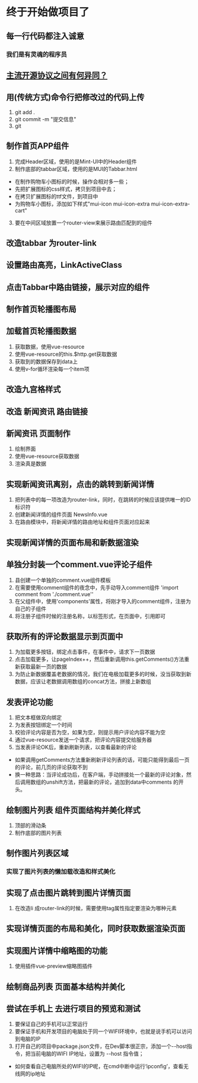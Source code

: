 # 终于开始做项目了

## 每一行代码都注入诚意

### 我们是有灵魂的程序员

## [主流开源协议之间有何异同？](https://www.zhihu.com/question/19568896?sort=created)

## 用(传统方式)命令行把修改过的代码上传
1. git add .
2. git commit -m "提交信息"
3. git 

## 制作首页APP组件
1. 完成Header区域，使用的是Mint-UI中的Header组件
2. 制作底部的tabbar区域，使用的是MUI的Tabbar.html
 + 在制作购物车小图标的时候，操作会相对多一些；
 + 先把扩展图标的css样式，拷贝到项目中去；
 + 在拷贝扩展图标的ttf文件，到项目中
 + 为购物车小图标，添加如下样式"mui-icon mui-icon-extra mui-icon-extra-cart"
3. 要在中间区域放置一个router-view来展示路由匹配到的组件

## 改造tabbar 为router-link

## 设置路由高亮，LinkActiveClass

## 点击Tabbar中路由链接，展示对应的组件

## 制作首页轮播图布局

## 加载首页轮播图数据
1. 获取数据，使用vue-resource
2. 使用vue-resource的this.$http.get获取数据
3. 获取到的数据保存到data上
4. 使用v-for循环渲染每一个item项

## 改造九宫格样式

## 改造 新闻资讯 路由链接

## 新闻资讯 页面制作
1. 绘制界面
2. 使用vue-resource获取数据
3. 渲染真是数据

## 实现新闻资讯离别，点击的跳转到新闻详情
1. 把列表中的每一项改造为router-link，同时，在跳转的时候应该提供唯一的ID标识符
2. 创建新闻详情的组件页面 NewsInfo.vue
3. 在路由模块中，将新闻详情的路由地址和组件页面对应起来

## 实现新闻详情的页面布局和新数据渲染

## 单独分封装一个comment.vue评论子组件
1. 县创建一个单独的comment.vue组件模板
2. 在需要使用comment组件的夜念中，先手动导入comment组件 'import comment from './comment.vue''
3. 在父组件中，使用'components'属性，将刚才导入的comment组件，注册为自己的子组件
4. 将注册子组件时候的注册名称，以标签形式，在页面中，引用即可

## 获取所有的评论数据显示到页面中
1. 为加载更多按钮，绑定点击事件，在事件中，请求下一页数据
2. 点击加载更多，让pageIndex++，然后重新调用this.getComments()方法重新获取最新一页的数据
3. 为防止新数据覆盖老数据的情况，我们在电极加载更多的时候，没当获取到新数据，应该让老数据调用数组的concat方法，拼接上新数组

## 发表评论功能
1. 把文本框做双向绑定
2. 为发表按钮绑定一个时间
3. 校验评论内容是否为空，如果为空，则提示用户评论内容不能为空
4. 通过vue-resource发送一个请求，把评论内容提交给服务器
5. 当发表评论OK后，重新刷新列表，以查看最新的评论
 + 如果调用getComments方法重新刷新评论列表的话，可能只能得到最后一页的评论，前几页的评论获取不到
 + 换一种思路：当评论成功后，在客户端，手动拼接处一个最新的评论对象，然后调用数组的unshift方法，把最新的评论，追加到data中comments 的开头。

## 绘制图片列表 组件页面结构并美化样式
1. 顶部的滑动条
2. 制作底部的图片列表

## 制作图片列表区域

### 实现了图片列表的懒加载改造和样式美化

## 实现了点击图片跳转到图片详情页面
1. 在改造li 成router-link的时候，需要使用tag属性指定要渲染为哪种元素

## 实现详情页面的布局和美化，同时获取数据渲染页面

## 实现图片详情中缩略图的功能
1. 使用插件vue-preview缩略图插件

## 绘制商品列表 页面基本结构并美化

## 尝试在手机上 去进行项目的预览和测试
1. 要保证自己的手机可以正常运行
2. 要保证手机和开发项目的电脑处于同一个WIFI环境中，也就是说手机可以访问到电脑的IP
3. 打开自己的项目中package.json文件，在Dev脚本很正宗，添加一个--host指令，把当前电脑的WIFI IP地址，设置为 --host 指令值；
 + 如何查看自己电脑所处的WIFI的IP呢，在cmd中断中运行‘ipconfig’，查看无线网的ip地址